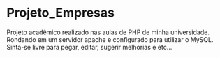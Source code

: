 # Projeto_Empresas
Projeto acadêmico realizado nas aulas de PHP de minha universidade. 
Rondando em um servidor apache e configurado para utilizar o MySQL.
Sinta-se livre para pegar, editar, sugerir melhorias e etc...
